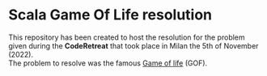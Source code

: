 # Scala Game Of Life resolution

This repository has been created to host the resolution for the problem given during
the **CodeRetreat** that took place in Milan the 5th of November (2022). <br/>
The problem to resolve was the famous [Game of life](https://en.wikipedia.org/wiki/Conway%27s_Game_of_Life) (GOF).
